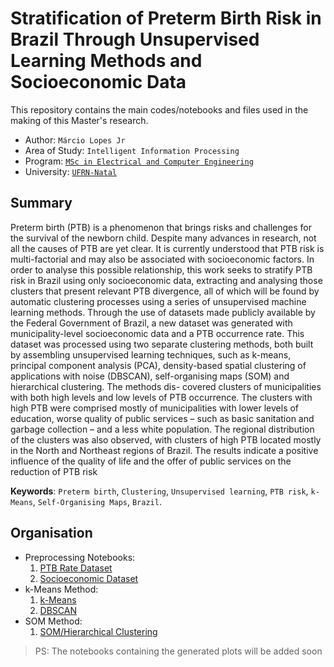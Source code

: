 # Stratification of Preterm Birth Risk in Brazil Through Unsupervised Learning Methods and Socioeconomic Data

This repository contains the main codes/notebooks and files used in the making of this Master's research.

- Author: `Márcio Lopes Jr`
- Area of Study: `Intelligent Information Processing`
- Program: [`MSc in Electrical and Computer Engineering`](https://posgraduacao.ufrn.br/ppgeec)
- University: [`UFRN-Natal`](https://ufrn.br/)

## Summary
Preterm birth (PTB) is a phenomenon that brings risks and challenges for the survival of the newborn child. Despite many advances in research, not all the causes of PTB are yet clear. It is currently understood that PTB risk is multi-factorial and may also be associated with socioeconomic factors. In order to analyse this possible relationship, this work seeks to stratify PTB risk in Brazil using only socioeconomic data, extracting and analysing those clusters that present relevant PTB divergence, all of which will be found by automatic clustering processes using a series of unsupervised machine learning methods. Through the use of datasets made publicly available by the Federal Government of Brazil, a new dataset was generated with municipality-level socioeconomic data and a PTB occurrence rate. This dataset was processed using two separate clustering methods, both built by assembling unsupervised learning techniques, such as k-means, principal component analysis (PCA), density-based spatial clustering of applications with noise (DBSCAN), self-organising maps (SOM) and hierarchical clustering. The methods dis- covered clusters of municipalities with both high levels and low levels of PTB occurrence. The clusters with high PTB were comprised mostly of municipalities with lower levels of education, worse quality of public services – such as basic sanitation and garbage collection – and a less white population. The regional distribution of the clusters was also observed, with clusters of high PTB located mostly in the North and Northeast regions of Brazil. The results indicate a positive influence of the quality of life and the offer of public services on the reduction of PTB risk

**Keywords**: `Preterm birth`, `Clustering`, `Unsupervised learning`, `PTB risk`, `k-Means`,
`Self-Organising Maps`, `Brazil`.

## Organisation

- Preprocessing Notebooks:
   1. [PTB Rate Dataset](https://github.com/marciojunior159/ptb_rate_research/blob/main/(PTB-Research)%20PTB%20Rate%20Dataset.ipynb)
   2. [Socioeconomic Dataset](https://github.com/marciojunior159/ptb_rate_research/blob/main/(PTB-Research)%20Socioeconomic%20Dataset.ipynb)
- k-Means Method:
   1. [k-Means](https://github.com/marciojunior159/ptb_rate_research/blob/main/(PTB-Research)%20kMeans.ipynb)
   2. [DBSCAN](https://github.com/marciojunior159/ptb_rate_research/blob/main/(PTB-Research)%20DBSCAN.ipynb)
- SOM Method:
   1. [SOM/Hierarchical Clustering](https://github.com/marciojunior159/ptb_rate_research/blob/main/(PTB-Research)%20SOM.ipynb)

> PS: The notebooks containing the generated plots will be added soon

